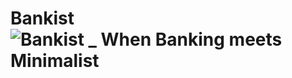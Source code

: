 # Bankist![Bankist _ When Banking meets Minimalist](https://user-images.githubusercontent.com/34092600/173234896-6c954000-3bad-4633-b6cf-033d2fd82718.png)

